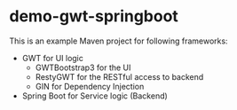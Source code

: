 # demo-gwt-springboot

This is an example Maven project for following frameworks:

- GWT for UI logic
  - GWTBootstrap3 for the UI
  - RestyGWT for the RESTful access to backend
  - GIN for Dependency Injection
- Spring Boot for Service logic (Backend)